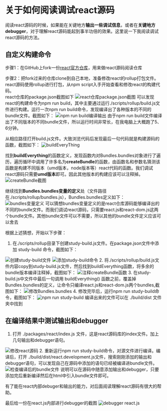 # 关于如何阅读调试react源码
阅读react源码的时候，如果能在关键地方**输出一些调试信息**，或者在**关键地方debugger**，对于理解react源码能起到事半功倍的效果。这里说一下我阅读调试react源码的方法。

## 自定义构建命令
步骤1：在GitHub上fork一份[react官方仓库](https://github.com/facebook/react)，用来做react源码阅读仓库

步骤2：把fork过来的仓库clone到自己本地，准备修改react的rollup打包文件。react源码使用rollup进行打包，从npm script入手开始查看和修改react的构建代码。   
react仓库的package.json截图如下
<img src="./imgs/packagejson.png" alt="react仓库package.json截图">
可以发现react的构建命令为npm run build，其中主要通过运行./scripts/rollup/build.js文件进行构建。运行一次npm run build命令，发现编译出了各种版本的不同的bundle文件。截图如下：
<img src="./imgs/build_bundles.png" alt="npm run build编译输出">
由于npm run build文件编译出了不同版本的不同bundle文件，所以运行时间非常长，在我电脑上大概跑了5、6分钟。

从相应路径打开build.js文件。大致浏览代码后发现最后一句代码就是构建源码的函数，截图如下：
<img src="./imgs/buildEveryThing.png" alt="buildEveryThing">

找到**buildEverything**的函数定义，发现函数内对Bundles.bundles对象进行了遍历，遍历循环中调用了许多名为**createBundle**的函数，由函数名和参数名猜测该函数是构建不同版本（umd版本，node版本等）react代码的函数。我们调试react源码只需要**umd版本**即可。因此其他版本的构建应该可以注释掉。
<img src="./imgs/createBundle.png" alt="createBundle截图">


继续找到**Bundles.bundles变量的定义**处（文件路径在./scripts/rollup/bundles.js），Bundles.bundles定义如下：
<img src="./imgs/bundles.png" alt="bundles变量定义">
可以猜想bundles变量定义的是react仓库源码能够编译出的不同的bundle文件。而我们调试react源码，只需要react.js和react-dom.js这两个bundle文件。其他bundle文件可以不需要，所以其他的bundle文件定义应该可以舍去

根据上述猜想，开始以下步骤：
1. 在./scripts/rollup目录下创建study-build.js文件。在package.json文件中添加 study-build 命令，截图如下：
<img src="./imgs/study_build.png" alt="创建study-build文件">
<img src="./imgs/study_build_script.png" alt="添加study-build命令">
2. 将./scripts/rollup/build.js文件内容copy到study-build.js文件，然后找到buildEverything函数，将多余的bundle版本编译注释掉，截图如下：
<img src="./imgs/build_only_umd.png" alt="注释createBundle函数">
3. 在study-build.js中文件中最后一句调用 buildEverything() 函数之前，覆盖掉Bundles.bundles的定义，让命令只编译react.js和react-dom.js两个bundles,截图如下：
<img src="./imgs/modify-study-build.png" alt="修改Bundles.bundles">
4. 修改完毕后，运行npm run study-build命令，截图如下：
<img src="./imgs/run-study-build.png" alt="npm run study-build">
编译出来的文件可以在 ./build/dist 文件夹中找到

## 在编译结果中测试输出和debugger
1. 打开 ./packages/react/index.js 文件，这是react源码库的index文件。加上几句输出和debugger语句。
<img src="./imgs/modify-react-src.png" alt="修改react源码">
2. 重新运行npm run study-build命令，对源文件进行编译。编译后，打开 ./build/dist/react.development.js文件，搜索刚刚添加的输出和debugger语句，可以发现自己在源码中添加的语句已经被编译进bundle文件。
<img src="./imgs/modify-react-dist.png" alt="检查编译后的bundle文件">
说明可以在源码中随意添加输出和debugger，只要添加完后重新编译然后在html中引入bundle文件即可。

有了能在react内部debuger和输出的能力，对后面阅读理解react源码有很大的帮助。

最后给一份在react.js内部进行debugger的截图
<img src="./imgs/debugger-demo.png" alt="debugger react.js">
